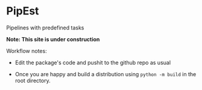 # PipEst

Pipelines with predefined tasks

**Note: This site is under construction**

Workflow notes:

* Edit the package's code and pushit to the github repo as usual

* Once you are happy and build a distribution using `python -m build` in the root directory.



